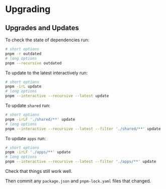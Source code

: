 # Upgrading

## Upgrades and Updates

To check the state of dependencies run:

```zsh
# short options
pnpm -r outdated
# long options
pnpm --recursive outdated
```

To update to the latest interactively run:

```zsh
# short options
pnpm -irL update
# long options
pnpm --interactive --recursive --latest update
```

To update `shared` run:

```zsh
# short options
pnpm -irLF './shared/**' update
# long options
pnpm --interactive --recursive --latest --filter './shared/**' update
```

To update `apps` run:

```zsh
# short options
pnpm -irLF './apps/**' update
# long options
pnpm --interactive --recursive --latest --filter './apps/**' update
```

Check that things still work well.

Then commit any `package.json` and `pnpm-lock.yaml` files that changed.
